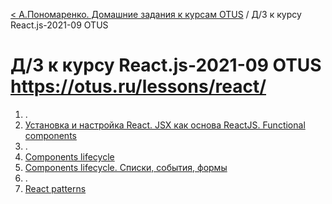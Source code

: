[< А.Пономаренко. Домашние задания к курсам OTUS](../README.md) / Д/З к курсу React.js-2021-09 OTUS
# Д/З к курсу React.js-2021-09 OTUS https://otus.ru/lessons/react/

1. .
2. [Установка и настройка React. JSX как основа ReactJS. Functional components](hw02/README.md)
3. .
4. [Components lifecycle](hw04/README.md)
5. [Components lifecycle. Списки, события, формы](hw05/README.md)
6. .
7. [React patterns](hw07/README.md)
